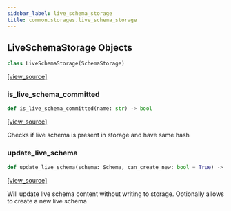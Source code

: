 ```yaml
---
sidebar_label: live_schema_storage
title: common.storages.live_schema_storage
---
```


## LiveSchemaStorage Objects

```python
class LiveSchemaStorage(SchemaStorage)
```

[[view_source]](https://github.com/dlt-hub/dlt/blob/3739c9ac839aafef713f6d5ebbc6a81b2a39a1b0/dlt/common/storages/live_schema_storage.py#L10)

### is\_live\_schema\_committed

```python
def is_live_schema_committed(name: str) -> bool
```

[[view_source]](https://github.com/dlt-hub/dlt/blob/3739c9ac839aafef713f6d5ebbc6a81b2a39a1b0/dlt/common/storages/live_schema_storage.py#L59)

Checks if live schema is present in storage and have same hash

### update\_live\_schema

```python
def update_live_schema(schema: Schema, can_create_new: bool = True) -> None
```

[[view_source]](https://github.com/dlt-hub/dlt/blob/3739c9ac839aafef713f6d5ebbc6a81b2a39a1b0/dlt/common/storages/live_schema_storage.py#L70)

Will update live schema content without writing to storage. Optionally allows to create a new live schema

